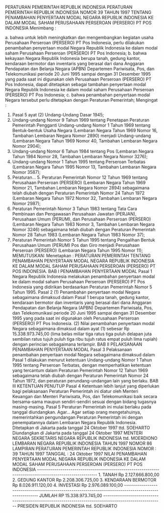  PERATURAN PEMERINTAH REPUBLIK INDONESIA PERATURAN PEMERINTAH REPUBLIK INDONESIA NOMOR 39 TAHUN 1997 TENTANG PENAMBAHAN PENYERTAAN MODAL NEGARA REPUBLIK INDONESIA KE DALAM MODAL SAHAM PERUSAHAAN PERSEROAN (PERSERO) PT POS INDONESIA
Menimbang :

a. bahwa untuk lebih meningkatkan dan mengembangkan kegiatan usaha Perusahaan Perseroan (PERSERO) PT Pos Indonesia, perlu dilakukan penambahan penyertaan modal Negara Republik Indonesia ke dalam modal saham Perusahaan Perseroan (PERSERO) PT Pos Indonesia;
b. bahwa kekayaan Negara Republik Indonesia berupa tanah, gedung kantor, kendaraan bermotor dan inventaris yang berasal dari dana Anggaran Pendapatan dan Belanja Negara (APBN) Departemen Pariwisata, Pos, dan Telekomunikasi periode 20 Juni 1995 sampai dengan 31 Desember 1995 yang pada saat ini digunakan oleh Perusahaan Perseroan (PERSERO) PT Pos Indonesia, dapat ditetapkan sebagai tambahan penyertaan modal Negara Republik Indonesia ke dalam modal saham Perusahaan Perseroan (PERSERO) PT Pos Indonesia;
c. bahwa penambahan penyertaan modal Negara tersebut perlu ditetapkan dengan Peraturan Pemerintah;
Mengingat :

1. Pasal 5 ayat (2) Undang-Undang Dasar 1945;
2. Undang-undang Nomor 9 Tahun 1969 tentang Penetapan Peraturan Pemerintah Pengganti Undang-undang Nomor 1 Tahun 1969 tentang Bentuk-bentuk Usaha Negara (Lembaran Negara Tahun 1969 Nomor 16, Tambahan Lembaran Negara Nomor 2890) menjadi Undang-undang (Lembaran Negara Tahun 1969 Nomor 40, Tambahan Lembaran Negara Nomor 2904);
3. Undang-undang Nomor 6 Tahun 1984 tentang Pos (Lembaran Negara Tahun 1984 Nomor 28, Tambahan Lembaran Negara Nomor 3276);
4. Undang-undang Nomor 1 Tahun 1995 tentang Perseroan Terbatas (Lembaran Negara Tahun 1995 Nomor 13, Tambahan Lembaran Negara Nomor 3587);
5. Peraturan… 5. Peraturan Pemerintah Nomor 12 Tahun 1969 tentang Perusahaan Perseroan (PERSERO) (Lembaran Negara Tahun 1969 Nomor 21, Tambahan Lembaran Negara Nomor 2894) sebagaimana telah diubah dengan Peraturan Pemerintah Nomor 24 Tahun 1972 (Lembaran Negara Tahun 1972 Nomor 32, Tambahan Lembaran Negara Nomor 2987);
6. Peraturan Pemerintah Nomor 3 Tahun 1983 tentang Tata Cara Pembinaan dan Pengawasan Perusahaan Jawatan (PERJAN), Perusahaan Umum (PERUM), dan Perusahaan Perseroan (PERSERO) (Lembaran Negara Tahun 1983 Nomor 3, Tambahan Lembaran Negara Nomor 3246) sebagaimana telah diubah dengan Peraturan Pemerintah Nomor 28 Tahun 1983 (Lembaran Negara Tahun 1983 Nomor 37);
7. Peraturan Pemerintah Nomor 5 Tahun 1995 tentang Pengalihan Bentuk Perusahaan Umum (PERUM) Pos dan Giro menjadi Perusahaan Perseroan (PERSERO) (Lembaran Negara Tahun 1995 Nomor 11);
MEMUTUSKAN:
 Menetapkan : PERATURAN PEMERINTAH TENTANG PENAMBAHAN PENYERTAAN MODAL NEGARA REPUBLIK INDONESIA KE DALAM MODAL SAHAM PERUSAHAAN PERSEROAN (PERSERO) PT POS INDONESIA.
BAB I PENAMBAHAN PENYERTAAN MODAL
Pasal 1
Negara Republik Indonesia melakukan penambahan penyertaan modal ke dalam modal saham Perusahaan Perseroan (PERSERO) PT Pos Indonesia yang didirikan berdasarkan Peraturan Pemerintah Nomor 5 Tahun 1995.
Pasal 2
(1) Penambahan penyertaan modal Negara sebagaimana dimaksud dalam Pasal 1 berupa tanah, gedung kantor, kendaraan bermotor dan inventaris yang berasal dari dana Anggaran Pendapatan dan Belanja Negara (APBN) Departemen Pariwisata, Pos, dan Telekomunikasi periode 20 Juni 1995 sampai dengan 31 Desember 1995 yang pada saat ini digunakan oleh Perusahaan Perseroan (PERSERO) PT Pos Indonesia.
(2) Nilai penambahan penyertaan modal Negara sebagaimana dimaksud dalam ayat (1) sebesar Rp 15.338.973.745,00 (lima belas miliar tiga ratus tiga puluh delapan juta sembilan ratus tujuh puluh tiga ribu tujuh ratus empat puluh lima rupiah) dengan perincian sebagaimana terlampir.
BAB II PELAKSANAAN PENAMBAHAN PENYERTAAN MODAL
Pasal 3
Pelaksanaan penambahan penyertaan modal Negara sebagaimana dimaksud dalam Pasal 1 dilakukan menurut ketentuan Undang-undang Nomor 1 Tahun 1995 tentang Perseroan Terbatas, dengan memperhatikan ketentuan yang tercantum dalam Peraturan Pemerintah Nomor 12 Tahun 1969 sebagaimana telah diubah dengan Peraturan Pemerintah Nomor 24 Tahun 1972, dan peraturan perundang-undangan lain yang berlaku.
BAB III KETENTUAN PENUTUP
Pasal 4
Ketentuan lebih lanjut yang diperlukan bagi pelaksanaan Peraturan Pemerintah ini diatur oleh Menteri Keuangan dan Menteri Pariwisata, Pos, dan Telekomunikasi baik secara bersama-sama maupun sendiri-sendiri sesuai dengan bidang tugasnya masing-masing.
Pasal 5
Peraturan Pemerintah ini mulai berlaku pada tanggal diundangkan. Agar…
Agar setiap orang mengetahuinya, memerintahkan pengundangan Peraturan Pemerintah ini dengan penempatannya dalam Lembaran Negara Republik Indonesia. Ditetapkan di Jakarta pada tanggal 24 Oktober 1997 ttd. SOEHARTO Diundangkan di Jakarta pada tanggal 24 Oktober 1997 MENTERI NEGARA SEKRETARIS NEGARA REPUBLIK INDONESIA ttd. MOERDIONO LEMBARAN NEGARA REPUBLIK INDONESIA TAHUN 1997 NOMOR 86 LAMPIRAN PERATURAN PEMERINTAH REPUBLIK INDONESIA NOMOR : 39 TAHUN 1997 TANGGAL : 24 Oktober 1997 NILAI PENAMBAHAN PENYERTAAN MODAL NEGARA REPUBLIK INDONESIA KE DALAM MODAL SAHAM PERUSAHAAN PERSEROAN (PERSERO) PT POS INDONESIA --------------------------------------------------------------------------------------------------------- 1. TANAH Rp 2.127.666.800,00 2. GEDUNG KANTOR Rp 2.208.306.725,00 3. KENDARAAN BERMOTOR Rp 8.026.911.120,00 4. INVESTASI Rp 2.976.089.100,00 -------------------------------------------------------------------------------------------------------- JUMLAH RP 15.338.973.745,00 -------------------------------------------------------------------------------------------------------- PRESIDEN REPUBLIK INDONESIA ttd. SOEHARTO